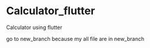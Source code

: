 # Calculator_flutter
Calculator using flutter

go to new_branch because my all file are in new_branch
